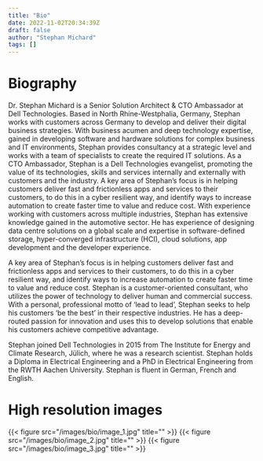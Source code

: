 ```yaml
---
title: "Bio"
date: 2022-11-02T20:34:39Z
draft: false
author: "Stephan Michard"
tags: []
---
```



# Biography
Dr. Stephan Michard is a Senior Solution Architect & CTO Ambassador at Dell Technologies.  Based in North Rhine-Westphalia, Germany, Stephan works with customers across Germany to develop and deliver their digital business strategies.  With business acumen and deep technology expertise, gained in developing software and hardware solutions for complex business and IT environments, Stephan provides consultancy at a strategic level and works with a team of specialists to create the required IT solutions.  As a CTO Ambassador, Stephan is a Dell Technologies evangelist, promoting the value of its technologies, skills and services internally and externally with customers and the industry.  A key area of Stephan’s focus is in helping customers deliver fast and frictionless apps and services to their customers, to do this in a cyber resilient way, and identify ways to increase automation to create faster time to value and reduce cost. With experience working with customers across multiple industries, Stephan has extensive knowledge gained in the automotive sector. He has experience of designing data centre solutions on a global scale and expertise in software-defined storage, hyper-converged infrastructure (HCI), cloud solutions, app development and the developer experience.  

A key area of Stephan’s focus is in helping customers deliver fast and frictionless apps and services to their customers, to do this in a cyber resilient way, and identify ways to increase automation to create faster time to value and reduce cost. Stephan is a customer-oriented consultant, who utilizes the power of technology to deliver human and commercial success. With a personal, professional motto of ‘lead to lead’, Stephan seeks to help his customers ‘be the best’ in their respective industries.  He has a deep-routed passion for innovation and uses this to develop solutions that enable his customers achieve competitive advantage.  

Stephan joined Dell Technologies in 2015 from The Institute for Energy and Climate Research, Jülich, where he was a research scientist. Stephan holds a Diploma in Electrical Engineering and a PhD in Electrical Engineering from the RWTH Aachen University. Stephan is fluent in German, French and English.  



# High resolution images
{{< figure src="/images/bio/image_1.jpg" title="" >}}
{{< figure src="/images/bio/image_2.jpg" title="" >}}
{{< figure src="/images/bio/image_3.jpg" title="" >}}

